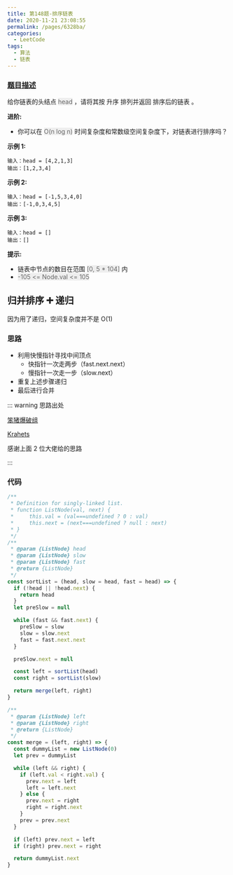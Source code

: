 ```yaml
---
title: 第148题-排序链表
date: 2020-11-21 23:08:55
permalink: /pages/6328ba/
categories:
  - LeetCode
tags:
  - 算法
  - 链表
---
```


### [题目描述](https://leetcode-cn.com/problems/sort-list/)

给你链表的头结点 <font style="background: #eee; color: #666;">head</font> ，请将其按 升序 排列并返回 排序后的链表 。

**进阶:**

- 你可以在 <font style="background: #eee; color: #666;">O(n log n)</font> 时间复杂度和常数级空间复杂度下，对链表进行排序吗？

**示例 1:**

```
输入：head = [4,2,1,3]
输出：[1,2,3,4]
```

<!-- more -->

**示例 2:**

```
输入：head = [-1,5,3,4,0]
输出：[-1,0,3,4,5]
```

**示例 3:**

```
输入：head = []
输出：[]
```

**提示:**

- 链表中节点的数目在范围 <font style="background: #eee; color: #666;">[0, 5 * 104]</font> 内
- <font style="background: #eee; color: #666;">-105 <= Node.val <= 105</font>

## 归并排序 ➕ 递归

因为用了递归，空间复杂度并不是 O(1)

### 思路

- 利用快慢指针寻找中间顶点
  - 快指针一次走两步（fast.next.next）
  - 慢指针一次走一步（slow.next）
- 重复上述步骤递归
- 最后进行合并

::: warning 思路出处

[笨猪爆破组](https://leetcode-cn.com/problems/sort-list/solution/shou-hua-tu-jie-gui-bing-pai-xu-148-lian-biao-pai-/)

[Krahets](https://leetcode-cn.com/problems/sort-list/solution/sort-list-gui-bing-pai-xu-lian-biao-by-jyd/)

感谢上面 2 位大佬给的思路

:::

### 代码

```JavaScript
/**
 * Definition for singly-linked list.
 * function ListNode(val, next) {
 *     this.val = (val===undefined ? 0 : val)
 *     this.next = (next===undefined ? null : next)
 * }
 */
/**
 * @param {ListNode} head
 * @param {ListNode} slow
 * @param {ListNode} fast
 * @return {ListNode}
 */
const sortList = (head, slow = head, fast = head) => {
  if (!head || !head.next) {
    return head
  }
  let preSlow = null

  while (fast && fast.next) {
    preSlow = slow
    slow = slow.next
    fast = fast.next.next
  }

  preSlow.next = null

  const left = sortList(head)
  const right = sortList(slow)

  return merge(left, right)
}

/**
 * @param {ListNode} left
 * @param {ListNode} right
 * @return {ListNode}
 */
const merge = (left, right) => {
  const dummyList = new ListNode(0)
  let prev = dummyList

  while (left && right) {
    if (left.val < right.val) {
      prev.next = left
      left = left.next
    } else {
      prev.next = right
      right = right.next
    }
    prev = prev.next
  }

  if (left) prev.next = left
  if (right) prev.next = right

  return dummyList.next
}
```
